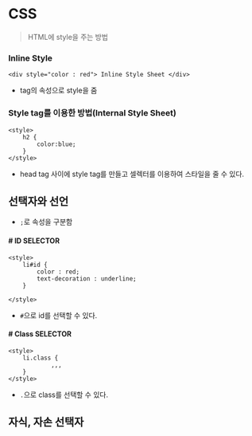 # CSS
> HTML에 style을 주는 방법


### Inline Style

```
<div style="color : red"> Inline Style Sheet </div>
```

* tag의 속성으로 style을 줌

### Style tag를 이용한 방법(Internal Style Sheet)

```
<style>
	h2 {
		color:blue;
	}
</style>
```

* head tag 사이에 style tag를 만들고 셀렉터를 이용하여 스타일을 줄 수 있다.

## 선택자와 선언

* `;`로 속성을 구분함

####  \# ID SELECTOR

```
<style>
	li#id {
		color : red;
		text-decoration : underline;
	}

</style>

```

* `#`으로 id를 선택할 수 있다.

#### \# Class SELECTOR

```
<style>
	li.class {
			,,,
	}
</style>
```

* `.`으로 class를 선택할 수 있다.

## 자식, 자손 선택자


